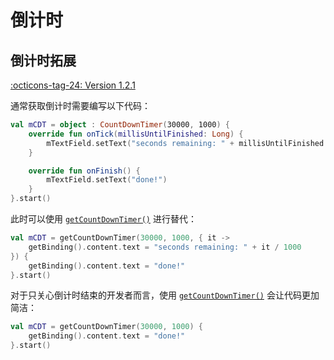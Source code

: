 # 倒计时

## 倒计时拓展

[:octicons-tag-24: Version 1.2.1](https://ave.entropy2020.cn/version/VastTools/#121)

通常获取倒计时需要编写以下代码：

```kotlin
val mCDT = object : CountDownTimer(30000, 1000) {
    override fun onTick(millisUntilFinished: Long) {
        mTextField.setText("seconds remaining: " + millisUntilFinished / 1000)
    }

    override fun onFinish() {
        mTextField.setText("done!")
    }
}.start()
```

此时可以使用 [`getCountDownTimer()`](https://api.ave.entropy2020.cn/VastTools/com.ave.vastgui.tools.os.extension/get-count-down-timer.html) 进行替代：

```kotlin
val mCDT = getCountDownTimer(30000, 1000, { it ->
    getBinding().content.text = "seconds remaining: " + it / 1000
}) {
    getBinding().content.text = "done!"
}.start()
```

对于只关心倒计时结束的开发者而言，使用 [`getCountDownTimer()`](https://api.ave.entropy2020.cn/VastTools/com.ave.vastgui.tools.os.extension/get-count-down-timer.html) 会让代码更加简洁：

```kotlin
val mCDT = getCountDownTimer(30000, 1000) {
    getBinding().content.text = "done!"
}.start()
```

